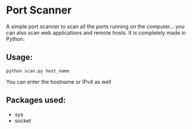 # Port Scanner

A simple port scanner to scan all the ports running on the computer...
you can also scan web applications and remote hosts. It is completely made in Python.
## Usage:

<code>python scan.py host_name</code>

You can enter the hostname or IPv4 as well

## Packages used:
* sys
* socket 
